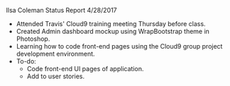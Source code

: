 Ilsa Coleman
Status Report
4/28/2017

- Attended Travis' Cloud9 training meeting Thursday before class.
- Created Admin dashboard mockup using WrapBootstrap theme in Photoshop.
- Learning how to code front-end pages using the Cloud9 group project development environment.
- To-do:
  - Code front-end UI pages of application.
  - Add to user stories.
